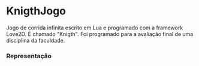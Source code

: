 # KnigthJogo
Jogo de corrida infinita escrito em Lua e programado com a framework Love2D. É chamado "Knigth". Foi programado para a avaliação final de uma disciplina da faculdade.

### Representação

